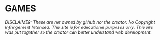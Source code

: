 # GAMES

###### DISCLAIMER: These are not owned by github nor the creator. No Copyright Infringement Intended. This site is for educational purposes only. This site was put together so the creator can better understand web development. 

